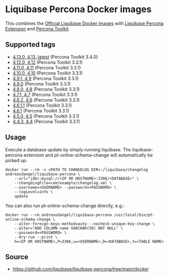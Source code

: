 # Liquibase Percona Docker images

This combines the [Official Liquibase Docker images](https://hub.docker.com/r/liquibase/liquibase)
with [Liquibase Percona Extension](https://github.com/liquibase/liquibase-percona) and
[Percona Toolkit](https://www.percona.com/doc/percona-toolkit/LATEST/index.html).

## Supported tags

*   [4.13.0, 4.13, latest](https://github.com/liquibase/liquibase-percona/blob/main/docker/Dockerfile) (Percona Toolkit 3.4.0)
*   [4.12.0, 4.12](https://github.com/liquibase/liquibase-percona/blob/8604bde698ebb8bbbb08db04f2f394cebb51553c/docker/Dockerfile) (Percona Toolkit 3.3.1)
*   [4.11.0, 4.11](https://github.com/liquibase/liquibase-percona/blob/7e5aeb5a521ce82a2eb6fdbde8f62be7ed6e583f/docker/Dockerfile) (Percona Toolkit 3.3.1)
*   [4.10.0, 4.10](https://github.com/liquibase/liquibase-percona/blob/da116adadd192d49fc170d7d31c4305c81a26ca4/docker/Dockerfile) (Percona Toolkit 3.3.1)
*   [4.9.1, 4.9](https://github.com/liquibase/liquibase-percona/blob/f1de6ad0e281b4db8fde59026b7fecb51b28e984/docker/Dockerfile) (Percona Toolkit 3.3.1)
*   [4.9.0](https://github.com/liquibase/liquibase-percona/blob/f5a0080b2ec44294771a82f9cf97daad513e1f6a/docker/Dockerfile) (Percona Toolkit 3.3.1)
*   [4.8.0, 4.8](https://github.com/liquibase/liquibase-percona/blob/5f50f6f6a861357ee499261db7c60cc54393b458/docker/Dockerfile) (Percona Toolkit 3.3.1)
*   [4.7.1, 4.7](https://github.com/liquibase/liquibase-percona/blob/3e320741e56d272f9ce16aeaebcbb013343785f0/docker/Dockerfile) (Percona Toolkit 3.3.1)
*   [4.6.2, 4.6](https://github.com/liquibase/liquibase-percona/blob/d61bd176834250989584e709c60cb5001241c1f5/docker/Dockerfile) (Percona Toolkit 3.3.1)
*   [4.6.1.1](https://github.com/liquibase/liquibase-percona/blob/a50593d442a4cfa9285da1aaf4f9f5727246e9ed/docker/Dockerfile) (Percona Toolkit 3.3.1)
*   [4.6.1](https://github.com/liquibase/liquibase-percona/blob/b184630d6214a0261279fd320410577e1c4b9df4/docker/Dockerfile) (Percona Toolkit 3.3.1)
*   [4.5.0, 4.5](https://github.com/liquibase/liquibase-percona/blob/4475f925d7c93c28e5a6a9996718df681739064b/docker/Dockerfile) (Percona Toolkit 3.3.1)
*   [4.4.3, 4.4](https://github.com/liquibase/liquibase-percona/blob/11761c13726b84cba7f234689294238078337fba/docker/Dockerfile) (Percona Toolkit 3.3.1)

## Usage

Execute a database update by simply running liquibase.
The liquibase-percona extension and pt-online-schema-change
will automatically be picked up:

```
docker run --rm -v <PATH TO CHANGELOG DIR>:/liquibase/changelog andreasdangel/liquibase-percona \
    --url="jdbc:mysql://<IP OR HOSTNAME>:3306/<DATABASE>" \
    --changeLogFile=com/example/changelog.xml \
    --username=<USERNAME> --password=<PASSWORD> \
    --logLevel=info \
    update
```

You can also run pt-online-schema-change directly, e.g.:

```
docker run --rm andreasdangel/liquibase-percona /usr/local/bin/pt-online-schema-change \
    --alter-foreign-keys-method=auto --nocheck-unique-key-change \
    --alter="ADD COLUMN name VARCHAR(50) NOT NULL" \
    --password=<PASSWORD> \
    --dry-run --print \
    h=<IP OR HOSTNAME>,P=3306,u=<USERNAME>,D=<DATABASE>,t=<TABLE NAME>
```

## Source

*   <https://github.com/liquibase/liquibase-percona/tree/main/docker>

